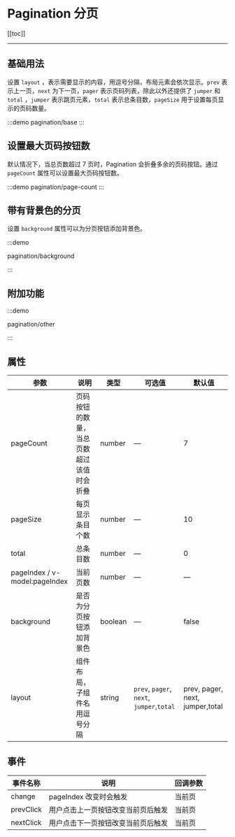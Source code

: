 # Pagination 分页

[[toc]]

---

## 基础用法

设置 `layout` ，表示需要显示的内容，用逗号分隔，布局元素会依次显示。`prev` 表示上一页，`next` 为下一页，`pager` 表示页码列表，除此以外还提供了 `jumper` 和 `total` ，`jumper` 表示跳页元素，`total` 表示总条目数，`pageSize` 用于设置每页显示的页码数量。

:::demo
pagination/base
:::

## 设置最大页码按钮数

默认情况下，当总页数超过 7 页时，Pagination 会折叠多余的页码按钮。通过 `pageCount` 属性可以设置最大页码按钮数。

:::demo
pagination/page-count
:::

## 带有背景色的分页

设置 `background` 属性可以为分页按钮添加背景色。

:::demo

pagination/background

:::

## 附加功能

:::demo

pagination/other

:::

## 属性

| 参数       | 说明                                     | 类型    | 可选值                                    | 默认值                          |
| ---------- | ---------------------------------------- | ------- | ----------------------------------------- | ------------------------------- |
| pageCount  | 页码按钮的数量，当总页数超过该值时会折叠 | number  | —                                         | 7                               |
| pageSize   | 每页显示条目个数                         | number  | —                                         | 10                              |
| total      | 总条目数                                 | number  | —                                         | 0                               |
| pageIndex / v-model:pageIndex  | 当前页数             | number  | —                                         | —                               |
| background | 是否为分页按钮添加背景色                 | boolean | —                                         | false                           |
| layout     | 组件布局，子组件名用逗号分隔             | string  | `prev`, `pager`, `next`, `jumper`,`total` | prev, pager, next, jumper,total |

## 事件

| 事件名称      | 说明                               | 回调参数 |
| ------------- | ---------------------------------- | -------- |
| change | pageIndex 改变时会触发             | 当前页   |
| prevClick     | 用户点击上一页按钮改变当前页后触发 | 当前页   |
| nextClick     | 用户点击下一页按钮改变当前页后触发 | 当前页   |
